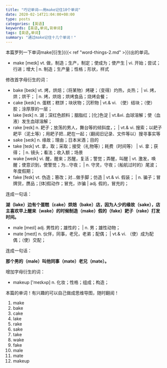 ```yaml
---
title: "巧记单词——用make记住10个单词"
date: 2020-02-14T21:04:00+08:00
type: posts
categories: [英语]
keywords: [英语,单词,背单词]
tags: [英语,单词]
summary: "通过make记住十几个单词！"
---
```

本篇罗列一下单词make[衍生]({{< ref "word-things-2.md" >}})出的单词。

* make [meɪk] vt. 做，制造；生产，制定；使成为；使产生 | vi. 开始；尝试；行进；增大 | n. 制造；生产量；性格；形状，样式

修改首字母衍生的词：

* bake [beɪk] vt. 烤，烘焙；（将某物）烤硬；（变得）灼热，炎热； | vi. 烤，烘；烘干； | n. 烤，烘焙；烘烤食品；烧烤会餐；
* cake [keɪk] n. 蛋糕；糕饼；块状物；沉积物 | vt.& vi. （使）结块；（使）胶；涂厚厚的一层；
* lake [leɪk] n. 湖；深红色颜料；胭脂红；[化]色淀 | vt.&vi. 血球溶解；使（血液）发生血球溶解；
* rake [reɪk] n. 耙子；放荡的男人，舞台等的倾斜度，； | vt.& vi. 搜索；以耙子耙平（泥土等）；用耙子把…耙在一起；（翻阅旧记录、文件等以）搜寻事实等
* sake [seɪk] n. 缘故；理由；日本米酒；目的
* take [teɪk] vt. 拿，取；采取；接受（礼物等）；耗费（时间等） | vi. 拿；获得； | n. 镜头；看法；收入额；场景
* wake [weɪk] vi. 醒，醒来；苏醒，复活；警觉；弄醒，叫醒 | vt. 激发，唤醒；使意识到，使警觉；为…守夜； | n. 守灵，守夜；（船航过时的）尾波；年度假期；
* fake [feɪk] vt. 伪造；篡改；对…做手脚；仿造 | vt.& vi. 假装； | n. 骗子；冒牌货，赝品；[体]假动作；冒充，诈骗 | adj. 假的，冒充的；

连成一句话：

**湖（lake）边有个蛋糕（cake）烘焙（bake）店，因为人少的缘故（sake），店主喜欢早上醒来（wake）的时候制造（make）假的（fake）耙子（rake）打发时间。**

* male [meɪl] adj. 男性的；雄性的； | n. 男；雄性动物；
* mate [meɪt] n. 伙伴，同事，老兄，老弟；配偶； | vt.& vi. （使）成为配偶；（使）交配；

连成一句话：

**那个男的（male）叫他同事（mate）老兄（mate）。**

增加字母衍生的词：

* makeup ['meɪkʌp] n. 化妆；性格；组成；构造；

本篇的单词！有兴趣的可以自己做成思维导图，随时翻阅！

1. make
1. bake
1. cake
1. lake
1. rake
1. sake
1. take
1. wake
1. fake
1. male
1. mate
1. makeup